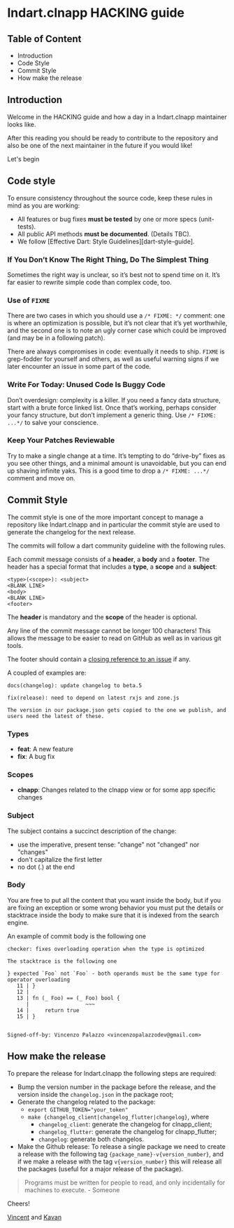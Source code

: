 # lndart.clnapp HACKING guide

## Table of Content

- Introduction
- Code Style
- Commit Style
- How make the release

## Introduction

Welcome in the HACKING guide and how a day in a lndart.clnapp maintainer looks like.

After this reading you should be ready to contribute to the repository and also be one of
the next maintainer in the future if you would like!

Let's begin

## Code style

To ensure consistency throughout the source code, keep these rules in mind as you are working:

- All features or bug fixes **must be tested** by one or more specs (unit-tests).
- All public API methods **must be documented**. (Details TBC).
- We follow [Effective Dart: Style Guidelines][dart-style-guide].

### If You Don’t Know The Right Thing, Do The Simplest Thing
Sometimes the right way is unclear, so it’s best not to spend time on it. It’s far easier to rewrite simple code than complex code, too.

### Use of `FIXME`

There are two cases in which you should use a `/* FIXME: */`
comment: one is where an optimization is possible, but it’s not clear that it’s yet worthwhile, 
and the second one is to note an ugly corner case which could be improved (and may be in a following patch).

There are always compromises in code: eventually it needs to ship. `FIXME` is grep-fodder for yourself and others, 
as well as useful warning signs if we later encounter an issue in some part of the code.

### Write For Today: Unused Code Is Buggy Code

Don’t overdesign: complexity is a killer. If you need a fancy data structure, start with a brute force linked list. Once that’s working,
perhaps consider your fancy structure, but don’t implement a generic thing. Use `/* FIXME: ...*/` to salve your conscience.

### Keep Your Patches Reviewable
Try to make a single change at a time. It’s tempting to do “drive-by” fixes as you see other things, and a minimal amount is unavoidable,
but you can end up shaving infinite yaks. This is a good time to drop a `/* FIXME: ...*/` comment and move on.


## Commit Style

The commit style is one of the more important concept to manage a repository like lndart.clnapp and in particular the commit style are used to generate the changelog for the next release.

The commits will follow a dart community guideline with the following rules.

Each commit message consists of a **header**, a **body** and a **footer**. The header has a special
format that includes a **type**, a **scope** and a **subject**:

```
<type>(<scope>): <subject>
<BLANK LINE>
<body>
<BLANK LINE>
<footer>
```

The **header** is mandatory and the **scope** of the header is optional.

Any line of the commit message cannot be longer 100 characters! This allows the message to be easier
to read on GitHub as well as in various git tools.

The footer should contain a [closing reference to an issue](https://help.github.com/articles/closing-issues-via-commit-messages/) if any.

A coupled of examples are:

```
docs(changelog): update changelog to beta.5
```

```
fix(release): need to depend on latest rxjs and zone.js

The version in our package.json gets copied to the one we publish, and users need the latest of these.
```

### Types

- **feat**: A new feature
- **fix**: A bug fix

### Scopes

- **clnapp**: Changes related to the clnapp view or for some app specific changes


### Subject

The subject contains a succinct description of the change:

- use the imperative, present tense: "change" not "changed" nor "changes"
- don't capitalize the first letter
- no dot (.) at the end

### Body

You are free to put all the content that you want inside the body, but if you are fixing
an exception or some wrong behavior you must put the details or stacktrace inside the body to make sure that
it is indexed from the search engine.

An example of commit body is the following one

```
checker: fixes overloading operation when the type is optimized

The stacktrace is the following one

} expected `Foo` not `Foo` - both operands must be the same type for operator overloading
   11 | }
   12 | 
   13 | fn (_ Foo) == (_ Foo) bool {
      |                  ~~~
   14 |     return true
   15 | }


Signed-off-by: Vincenzo Palazzo <vincenzopalazzodev@gmail.com>
```

## How make the release

To prepare the release for lndart.clnapp the following steps are required:

- Bump the version number in the package before the release, and the version inside the `changelog.json` in the package root;
- Generate the changelog related to the package:
  - `export GITHUB_TOKEN="your_token"`
  - `make {changelog_client|changelog_flutter|changelog}`, where
      - `changelog_client`: generate the changelog for clnapp_client;
      - `changelog_flutter`: generate the changelog for clnapp_flutter;
      - `changelog`: generate both changelos.   
- Make the Github release: To release a single package we need to create a release with the following tag `{package_name}-v{version_number}`, and 
if we make a release with the tag `v{version_number}` this will release all the packages (useful for a major release of the package).



>Programs must be written for people to read, and only incidentally for machines to execute.
>                                                                            - Someone

Cheers!

[Vincent](https://github.com/vincenzopalazzo) and [Kavan](https://github.com/KAVAN-DESAI)
